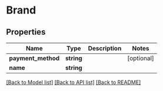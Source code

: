 # Brand

## Properties
Name | Type | Description | Notes
------------ | ------------- | ------------- | -------------
**payment_method** | **string** |  | [optional] 
**name** | **string** |  | 

[[Back to Model list]](../README.md#documentation-for-models) [[Back to API list]](../README.md#documentation-for-api-endpoints) [[Back to README]](../README.md)


